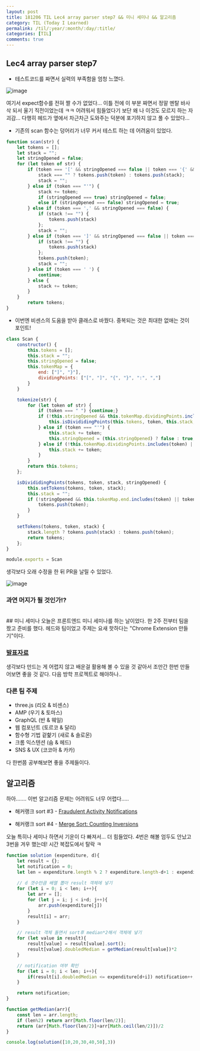 ```yaml
---
layout: post
title: 181206 TIL Lec4 array parser step7 && 미니 세미나 && 알고리즘
category: TIL (Today I Learned)
permalink: /til/:year/:month/:day/:title/
categories: [TIL]
comments: true
---
```


## Lec4 array parser step7
- 테스트코드를 짜면서 실력의 부족함을 엄청 느꼈다. 

![image](https://user-images.githubusercontent.com/40848630/49621326-1db6c600-fa08-11e8-9d11-e1daaf8196f4.png)

여기서 expect함수를 전혀 짤 수가 없었다... 이틀 전에 이 부분 짜면서 정말 멘탈 바사삭 되서 울기 직전이었는데 ㅋㅋ 어려워서 힘들었다기 보단 왜 나 이것도 모르지 하는 자괴감...
다행히 헤드가 옆에서 차근차근 도와주는 덕분에 포기하지 않고 풀 수 있었다... 

- 기존의 scan 함수는 덩어리가 너무 커서 테스트 하는 데 어려움이 있었다. 

```javascript
function scan(str) {
    let tokens = [];
    let stack = "";
    let stringOpened = false;
    for (let token of str) {
        if (token === '[' && stringOpened === false || token === '{' && stringOpened === false) {
            stack === "" ? tokens.push(token) : tokens.push(stack);
            stack = "";
        } else if (token === "'") {
            stack += token;
            if (stringOpened === true) stringOpened = false;
            else if (stringOpened === false) stringOpened = true;
        } else if (token === ',' && stringOpened === false) {
            if (stack !== "") {
                tokens.push(stack)
            };
            stack = "";
        } else if (token === ']' && stringOpened === false || token === '}' && stringOpened === false || token === ':') {
            if (stack !== "") {
                tokens.push(stack)
            };
            tokens.push(token);
            stack = "";
        } else if (token === ' ') {
            continue;
        } else {
            stack += token;
        }
    }
        return tokens;
}
```

- 이번엔 비센스의 도움을 받아 클래스로 바꿨다. 중복되는 것은 최대한 없애는 것이 포인트! 

```javascript
class Scan {
    constructor() {
        this.tokens = [];
        this.stack = "";
        this.stringOpened = false;
        this.tokenMap = {
            end: ["]", "}"],
            dividingPoints: ["[", "]", "{", "}", ":", ","]
        }
    }

    tokenize(str) {
        for (let token of str) {
            if (token === " ") {continue;}
            if (!this.stringOpened && this.tokenMap.dividingPoints.includes(token)) {
                this.isDivididingPoints(this.tokens, token, this.stack, this.stringOpened);
            } else if (token === "'") {
                this.stack += token;
                this.stringOpened = (this.stringOpened) ? false : true;
            } else if (!this.tokenMap.dividingPoints.includes(token) || this.stringOpened) {
                this.stack += token;        
            }
        }
        return this.tokens;
    };

    isDivididingPoints(tokens, token, stack, stringOpened) {
        this.setTokens(tokens, token, stack);
        this.stack = "";
        if (!stringOpened && this.tokenMap.end.includes(token) || token === ':') {
            tokens.push(token);
        }
    }

    setTokens(tokens, token, stack) {
        stack.length ? tokens.push(stack) : tokens.push(token);
        return tokens;
    };
}

module.exports = Scan
```

생각보다 오래 수정을 한 뒤 PR을 날릴 수 있었다. 

![image](https://user-images.githubusercontent.com/40848630/49621476-ded54000-fa08-11e8-8293-39b313cf79e3.png)

### **과연 머지가 될 것인가!?**

<br>
## 미니 세미나
오늘은 프론트엔드 미니 세미나를 하는 날이었다. 한 2주 전부터 팀을 짰고 준비를 했다. 
헤드와 팀이었고 주제는 요새 핫하다는 "Chrome Extension 만들기"이다. 

### [발표자료](https://drive.google.com/file/d/1Hv7_HhS-3VDpROqlXfSS514xFYHj9OZ7/view?usp=sharing)

생각보다 만드는 게 어렵지 않고 배운걸 활용해 볼 수 있을 것 같아서 조만간 한번 만들어보면 좋을 것 같다. 다음 방학 프로젝트로 해야하나.. 

### 다른 팀 주제 
- three.js (리오 & 비센스)
- AMP (우기 & 토마스)
- GraphQL (반 & 웨일)
- 웹 컴포넌트 (토르코 & 달리)
- 함수형 기법 겉핥기 (새로 & 솔로몬)
- 크롬 익스텐션 (숨 & 헤드)
- SNS & UX (코코아 & 카카)

다 한번쯤 공부해보면 좋을 주제들이다. 


## 알고리즘 
하아....... 이번 알고리즘 문제는 어려워도 너무 어렵다..... 

- 해커랭크 sort #3 - [Fraudulent Activity Notifications](https://www.hackerrank.com/challenges/fraudulent-activity-notifications/problem?h_l=interview&playlist_slugs%5B%5D=interview-preparation-kit&playlist_slugs%5B%5D=sorting)

- 해커랭크 sort #4 - [Merge Sort: Counting Inversions](https://www.hackerrank.com/challenges/ctci-merge-sort/problem?h_l=interview&playlist_slugs%5B%5D=interview-preparation-kit&playlist_slugs%5B%5D=sorting)

오늘 특히나 세미나 하면서 기운이 다 빠져서... 더 힘들었다. 
4번은 해볼 엄두도 안났고 3번을 겨우 했는데! 시간 복잡도에서 탈락 ㅋ 

```javascript
function solution (expenditure, d){
    let result = {};
    let notification = 0;
    let len = expenditure.length % 2 ? expenditure.length-d+1 : expenditure.length-d;
    
    // d 갯수만큼 배열 뽑아 result 객체에 넣기
    for (let i = 0; i < len; i++){
        let arr = [];
        for (let j = i; j < i+d; j++){
            arr.push(expenditure[j])
        }
        result[i] = arr;
    }

    // result 객체 돌면서 sort후 median*2해서 객체에 넣기
    for (let value in result){
        result[value] = result[value].sort();
        result[value].doubledMedian = getMedian(result[value])*2
    }

    // notification 여부 확인
    for (let i = 0; i < len; i++){
        if(result[i].doubledMedian <= expenditure[d+i]) notification++;
    }

    return notification;
}

function getMedian(arr){
    const len = arr.length;
    if (len%2) return arr[Math.floor(len/2)];
    return (arr[Math.floor(len/2)]+arr[Math.ceil(len/2)])/2
}

console.log(solution([10,20,30,40,50],3))
```
